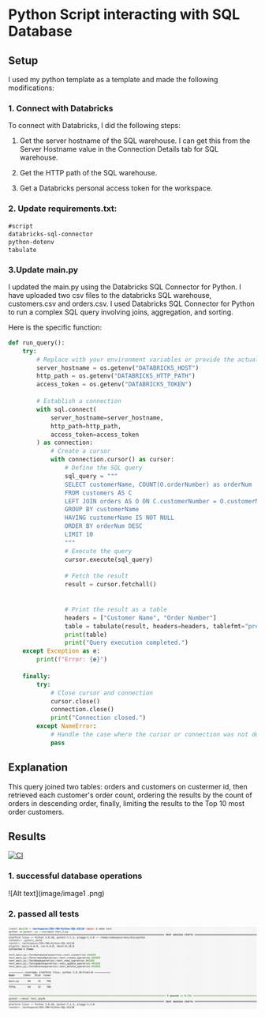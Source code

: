 
# Python Script interacting with SQL Database

## Setup

I used my python template as a template and made the following modifications: 

### 1. Connect with Databricks

To connect with Databricks, I did the following steps:

1. Get the server hostname of the SQL warehouse. I can get this from the Server Hostname value in the Connection Details tab for  SQL warehouse.

2. Get the HTTP path of the SQL warehouse. 

3. Get a Databricks personal access token for the workspace.


### 2. Update requirements.txt:
``` 
#script
databricks-sql-connector
python-dotenv
tabulate
```
### 3.Update main.py

I updated the main.py using  the Databricks SQL Connector for Python. I have uploaded two csv files to the databricks SQL warehouse, customers.csv and orders.csv. I used Databricks SQL Connector for Python to run a complex SQL query involving joins, aggregation, and sorting.


Here is the specific function:

```python
def run_query():
    try:
        # Replace with your environment variables or provide the actual values
        server_hostname = os.getenv("DATABRICKS_HOST")
        http_path = os.getenv("DATABRICKS_HTTP_PATH")
        access_token = os.getenv("DATABRICKS_TOKEN")

        # Establish a connection
        with sql.connect(
            server_hostname=server_hostname,
            http_path=http_path,
            access_token=access_token
        ) as connection:
            # Create a cursor
            with connection.cursor() as cursor:
                # Define the SQL query
                sql_query = """
                SELECT customerName, COUNT(O.orderNumber) as orderNum
                FROM customers AS C
                LEFT JOIN orders AS O ON C.customerNumber = O.customerNumber
                GROUP BY customerName
                HAVING customerName IS NOT NULL
                ORDER BY orderNum DESC
                LIMIT 10
                """
                # Execute the query
                cursor.execute(sql_query)

                # Fetch the result
                result = cursor.fetchall()


                # Print the result as a table
                headers = ["Customer Name", "Order Number"]
                table = tabulate(result, headers=headers, tablefmt="pretty")
                print(table)
                print("Query execution completed.")
    except Exception as e:
        print(f"Error: {e}")

    finally:
        try:
            # Close cursor and connection
            cursor.close()
            connection.close()
            print("Connection closed.")
        except NameError:
            # Handle the case where the cursor or connection was not defined
            pass

```
## Explanation

This query joined two tables: orders and customers on custermer id, then  retrieved each customer's order count, ordering the results by the count of orders in descending order, finally, limiting the results to the Top 10 most order customers.



## Results

[![CI](https://github.com/nogibjj/IDS-706-Python-MYSQL-XS110/actions/workflows/cicd.yml/badge.svg)](https://github.com/nogibjj/IDS-706-Python-MYSQL-XS110/actions/workflows/cicd.yml)



### 1. successful database operations

![Alt text](image/image1 .png)

### 2. passed all tests
![Alt text](image/image2.png)